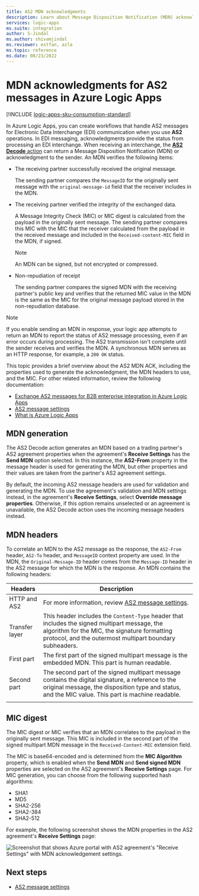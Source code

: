 ```yaml
---
title: AS2 MDN acknowledgments
description: Learn about Message Disposition Notification (MDN) acknowledgments for AS2 messages in Azure Logic Apps.
services: logic-apps
ms.suite: integration
author: S-Jindal
ms.author: shivamjindal
ms.reviewer: estfan, azla
ms.topic: reference
ms.date: 08/23/2022
---
```


# MDN acknowledgments for AS2 messages in Azure Logic Apps

[!INCLUDE [logic-apps-sku-consumption-standard](../../includes/logic-apps-sku-consumption-standard.md)]

In Azure Logic Apps, you can create workflows that handle AS2 messages for Electronic Data Interchange (EDI) communication when you use **AS2** operations. In EDI messaging, acknowledgments provide the status from processing an EDI interchange. When receiving an interchange, the [**AS2 Decode** action](logic-apps-enterprise-integration-as2.md#decode) can return a Message Disposition Notification (MDN) or acknowledgment to the sender. An MDN verifies the following items:

* The receiving partner successfully received the original message.

  The sending partner compares the `MessageID` for the originally sent message with the `original-message-id` field that the receiver includes in the MDN.

* The receiving partner verified the integrity of the exchanged data.

  A Message Integrity Check (MIC) or MIC digest is calculated from the payload in the originally sent message. The sending partner compares this MIC with the MIC that the receiver calculated from the payload in the received message and included in the `Received-content-MIC` field in the MDN, if signed.

  > [!NOTE]
  > An MDN can be signed, but not encrypted or compressed.

* Non-repudiation of receipt

  The sending partner compares the signed MDN with the receiving partner's public key and verifies that the returned MIC value in the MDN is the same as the MIC for the original message payload stored in the non-repudiation database.

> [!NOTE]
> If you enable sending an MDN in response, your logic app attempts to return an MDN to report the status of AS2 message processing, 
> even if an error occurs during processing. The AS2 transmission isn't complete until the sender receives and verifies the MDN.
> A synchronous MDN serves as an HTTP response, for example, a `200 OK` status.

This topic provides a brief overview about the AS2 MDN ACK, including the properties used to generate the acknowledgment, the MDN headers to use, and the MIC. For other related information, review the following documentation:

* [Exchange AS2 messages for B2B enterprise integration in Azure Logic Apps](logic-apps-enterprise-integration-as2.md)
* [AS2 message settings](logic-apps-enterprise-integration-as2-message-settings.md)
* [What is Azure Logic Apps](logic-apps-overview.md)

## MDN generation

The AS2 Decode action generates an MDN based on a trading partner's AS2 agreement properties when the agreement's **Receive Settings** has the **Send MDN** option selected. In this instance, the **AS2-From** property in the message header is used for generating the MDN, but other properties and their values are taken from the partner's AS2 agreement settings.

By default, the incoming AS2 message headers are used for validation and generating the MDN. To use the agreement's validation and MDN settings instead, in the agreement's **Receive Settings**, select **Override message properties**. Otherwise, if this option remains unselected or an agreement is unavailable, the AS2 Decode action uses the incoming message headers instead.

## MDN headers

To correlate an MDN to the AS2 message as the response, the `AS2-From` header, `AS2-To` header, and `MessageID` context property are used. In the MDN, the `Original-Message-ID` header comes from the `Message-ID` header in the AS2 message for which the MDN is the response. An MDN contains the following headers:

| Headers | Description |
|---------|-------------|
| HTTP and AS2 | For more information, review [AS2 message settings](logic-apps-enterprise-integration-as2-message-settings.md).
| Transfer layer | This header includes the `Content-Type` header that includes the signed multipart message, the algorithm for the MIC, the signature formatting protocol, and the outermost multipart boundary subheaders. |
| First part | The first part of the signed multipart message is the embedded MDN. This part is human readable. |
| Second part | The second part of the signed multipart message contains the digital signature, a reference to the original message, the disposition type and status, and the MIC value. This part is machine readable. |
|||

## MIC digest

The MIC digest or MIC verifies that an MDN correlates to the payload in the originally sent message. This MIC is included in the second part of the signed multipart MDN message in the `Received-Content-MIC` extension field.

The MIC is base64-encoded and is determined from the **MIC Algorithm** property, which is enabled when the **Send MDN** and **Send signed MDN** properties are selected on the AS2 agreement's **Receive Settings** page. For MIC generation, you can choose from the following supported hash algorithms:

* SHA1
* MD5
* SHA2-256
* SHA2-384
* SHA2-512

For example, the following screenshot shows the MDN properties in the AS2 agreement's **Receive Settings** page:

![Screenshot that shows Azure portal with AS2 agreement's "Receive Settings" with MDN acknowledgement settings.](./media/logic-apps-enterprise-integration-as2-mdn-acknowledgment/mdn-ack-settings.png)

## Next steps

* [AS2 message settings](logic-apps-enterprise-integration-as2-message-settings.md)
